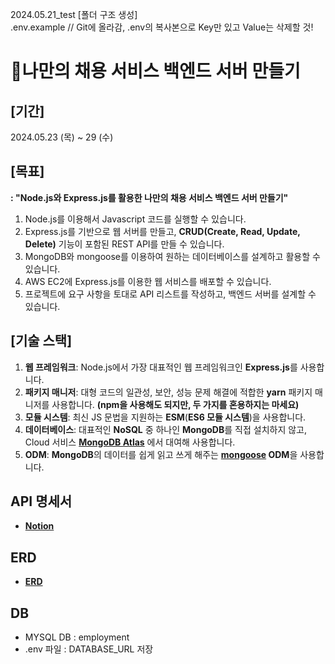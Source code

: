 2024.05.21_test
[폴더 구조 생성]</br>
.env.example // Git에 올라감, .env의 복사본으로 Key만 있고 Value는 삭제할 것!</br>

# 🤝나만의 채용 서비스 백엔드 서버 만들기
## [기간]
2024.05.23 (목) ~ 29 (수)
## [목표]
**: "Node.js와 Express.js를 활용한 나만의 채용 서비스 백엔드 서버 만들기"**
1) Node.js를 이용해서 Javascript 코드를 실행할 수 있습니다.
2) Express.js를 기반으로 웹 서버를 만들고, **CRUD(Create, Read, Update, Delete)** 기능이 포함된 REST API를 만들 수 있습니다.
3) MongoDB와 mongoose를 이용하여 원하는 데이터베이스를 설계하고 활용할 수 있습니다.
4) AWS EC2에 Express.js를 이용한 웹 서비스를 배포할 수 있습니다.
5) 프로젝트에 요구 사항을 토대로 API 리스트를 작성하고, 백엔드 서버를 설계할 수 있습니다.

## [기술 스택]
1) **웹 프레임워크**: Node.js에서 가장 대표적인 웹 프레임워크인 **Express.js**를 사용합니다.
2) **패키지 매니저**: 대형 코드의 일관성, 보안, 성능 문제 해결에 적합한 **yarn** 패키지 매니저를 사용합니다. **(npm을 사용해도 되지만, 두 가지를 혼용하지는 마세요)**
3) **모듈 시스템**: 최신 JS 문법을 지원하는 **ESM**(**ES6 모듈 시스템**)을 사용합니다.
4) **데이터베이스**: 대표적인 **NoSQL** 중 하나인 **MongoDB**를 직접 설치하지 않고, Cloud 서비스 **[MongoDB Atlas](https://www.mongodb.com/products/platform/cloud)** 에서 대여해 사용합니다.
5) **ODM**: **MongoDB**의 데이터를 쉽게 읽고 쓰게 해주는 **[mongoose](https://mongoosejs.com/docs/guide.html) ODM**을 사용합니다.

## **API 명세서**
- **[Notion](https://humorous-krill-a4e.notion.site/Node-js-API-c3dc5b534692415fb2c4bb75fa989d36?pvs=4)**

## **ERD**
- **[ERD](https://drawsql.app/teams/-1294/diagrams/employment)**

## **DB**
- MYSQL DB : employment
- .env 파일 : DATABASE_URL 저장